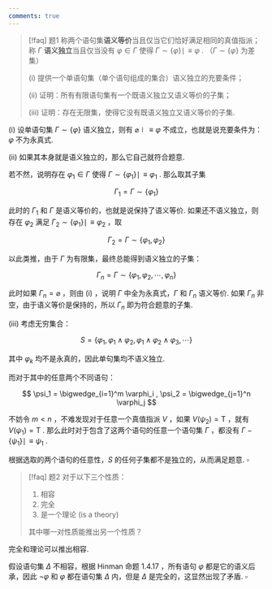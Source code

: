```yaml
---
comments: true
---
```


>[!faq] 题1
>称两个语句集**语义等价**当且仅当它们恰好满足相同的真值指派；称 $\Gamma$ **语义独立**当且仅当没有 $\varphi\in \Gamma$ 使得 $\Gamma\sim \left\lbrace \varphi \right\rbrace\mid\!\equiv \varphi$ . （$\Gamma\sim \left\lbrace \varphi \right\rbrace$ 为差集）
>
>(i) 提供一个单语句集（单个语句组成的集合）语义独立的充要条件；
>
>(ii) 证明：所有有限语句集有一个既语义独立又语义等价的子集；
>
>(iii) 证明：存在无限集，使得它没有既语义独立又语义等价的子集.

(i) 设单语句集 $\Gamma\sim\left\lbrace \varphi \right\rbrace$ 语义独立，则有 $\varnothing\mid\!\equiv \varphi$ 不成立，也就是说充要条件为：$\varphi$ 不为永真式.

(ii) 如果其本身就是语义独立的，那么它自己就符合题意.

若不然，说明存在 $\varphi_1\in \Gamma$ 使得 $\Gamma\sim \left\lbrace \varphi_1 \right\rbrace \mid\!\equiv \varphi_1$ . 那么取其子集

$$
\Gamma_1 = \Gamma\sim \left\lbrace \varphi_1 \right\rbrace
$$

此时的 $\Gamma_1$ 和 $\Gamma$ 是语义等价的，也就是说保持了语义等价. 如果还不语义独立，则存在 $\varphi_2$ 满足 $\Gamma_2\sim \left\lbrace \varphi_1 \right\rbrace \mid\!\equiv \varphi_2$ ，取

$$
\Gamma_2 = \Gamma\sim \left\lbrace \varphi_1,\varphi_2 \right\rbrace
$$

以此类推，由于 $\Gamma$ 为有限集，最终总能得到语义独立的子集：

$$
\Gamma_n = \Gamma\sim \left\lbrace \varphi_1,\varphi_2,\cdots,\varphi_n \right\rbrace
$$

此时如果 $\Gamma_n = \varnothing$ ，则由 (i) ，说明 $\Gamma$ 中全为永真式，$\Gamma$ 和 $\Gamma_n$ 语义等价. 如果 $\Gamma_n$ 非空，由于语义等价是保持的，所以 $\Gamma_n$ 即为符合题意的子集.

(iii) 考虑无穷集合：

$$
S = \left\lbrace \varphi_1,\varphi_1 \land \varphi_2,\varphi_1\land \varphi_2 \land \varphi_3,\cdots \right\rbrace
$$

其中 $\varphi_k$ 均不是永真的，因此单句集均不语义独立.

而对于其中的任意两个不同语句：

$$
\psi_1 = \bigwedge_{i=1}^m \varphi_i , \psi_2 = \bigwedge_{j=1}^n \varphi_j
$$

不妨令 $m<n$ ，不难发现对于任意一个真值指派 $V$ ，如果 $V(\psi_2)=\mathrm{T}$ ，就有 $V(\psi_1)=\mathrm{T}$ . 那么此时对于包含了这两个语句的任意一个语句集 $\Gamma$ ，都没有 $\Gamma-\left\lbrace \psi_1 \right\rbrace\mid\!\equiv \psi_1$ . 

根据选取的两个语句的任意性，$S$ 的任何子集都不是独立的，从而满足题意. $\square$


>[!faq] 题2
>对于以下三个性质：
>1. 相容
>2. 完全
>3. 是一个理论 (is a theory)
>
>其中哪一对性质能推出另一个性质？

完全和理论可以推出相容.

假设语句集 $\Delta$ 不相容，根据 Hinman 命题 1.4.17 ，所有语句 $\varphi$ 都是它的语义后承，因此 $\neg \varphi$ 和 $\varphi$ 都在语句集 $\Delta$ 内，但是 $\Delta$ 是完全的，这显然出现了矛盾. $\square$


